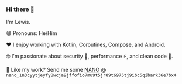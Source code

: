 ### Hi there 👋

I'm Lewis.

😄 Pronouns: He/Him

❤️ I enjoy working with Kotlin, Coroutines, Compose, and Android.

🤓 I'm passionate about security 🔐, performance ⚡️, and clean code 🧹.

🤑 Like my work? Send me some [NANO](https://nano.org/) @ `nano_1n3cyytjeyfy8wcja9jffofio7mu9t5jr89t6975tj9ibc5qibark36e7bx4`
